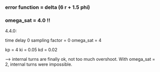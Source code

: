 ### error function = delta (6 r + 1.5 phi)
### __omega_sat = 4.0__ !!


4.4.0:

time delay 0
sampling factor = 0
omega_sat = 4

kp = 4
ki = 0.05
kd = 0.02



--> internal turns are finally ok, not too much overshoot. With omega_sat = 2, internal turns were impossible.


